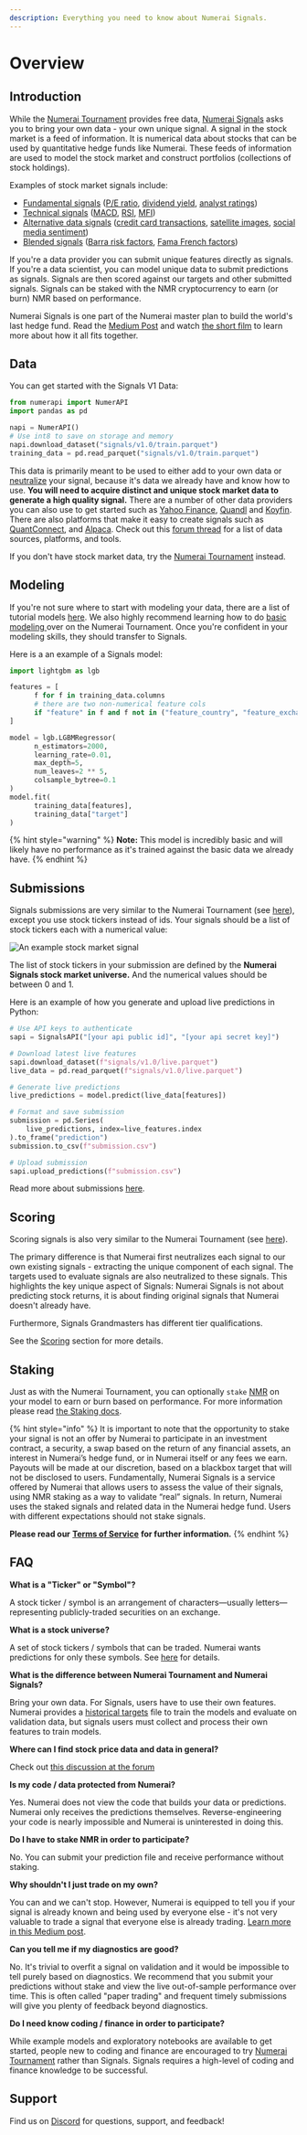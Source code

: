 ```yaml
---
description: Everything you need to know about Numerai Signals.
---
```


# Overview

## Introduction

While the [Numerai Tournament](https://numer.ai) provides free data, [Numerai Signals](https://signals.numer.ai) asks you to bring your own data - your own unique signal. A signal in the stock market is a feed of information. It is numerical data about stocks that can be used by quantitative hedge funds like Numerai. These feeds of information are used to model the stock market and construct portfolios (collections of stock holdings).

Examples of stock market signals include:

* [Fundamental signals](https://www.investopedia.com/terms/f/fundamentalanalysis.asp) ([P/E ratio](https://www.investopedia.com/terms/p/price-earningsratio.asp), [dividend yield](https://www.investopedia.com/terms/d/dividendyield.asp), [analyst ratings](https://www.investopedia.com/terms/r/rating.asp))
* [Technical signals](https://www.investopedia.com/terms/t/technicalindicator.asp) ([MACD](https://www.investopedia.com/terms/m/macd.asp), [RSI](https://www.investopedia.com/terms/r/rsi.asp), [MFI](https://www.investopedia.com/terms/m/mfi.asp))
* [Alternative data signals](https://en.wikipedia.org/wiki/Alternative\_data\_\(finance\)) ([credit card transactions](https://secondmeasure.com/), [satellite images](https://www.theatlantic.com/magazine/archive/2019/05/stock-value-satellite-images-investing/586009/), [social media sentiment](https://www.swaggystocks.com/dashboard/wallstreetbets/realtime))
* [Blended signals](https://www.investopedia.com/terms/m/multifactor-model.asp) ([Barra risk factors](https://www.investopedia.com/terms/b/barra-risk-factor-analysis.asp), [Fama French factors](https://www.investopedia.com/terms/f/famaandfrenchthreefactormodel.asp))

If you're a data provider you can submit unique features directly as signals. If you're a data scientist, you can model unique data to submit predictions as signals. Signals are then scored against our targets and other submitted signals. Signals can be staked with the NMR cryptocurrency to earn (or burn) NMR based on performance.

Numerai Signals is one part of the Numerai master plan to build the world's last hedge fund. Read the [Medium Post](https://medium.com/numerai/building-the-last-hedge-fund-introducing-numerai-signals-12de26dfa69c) and watch [the short film](https://youtu.be/GWeC2PK4yXQ) to learn more about how it all fits together.

## Data

You can get started with the Signals V1 Data:

```python
from numerapi import NumerAPI
import pandas as pd

napi = NumerAPI()
# Use int8 to save on storage and memory
napi.download_dataset("signals/v1.0/train.parquet")
training_data = pd.read_parquet("signals/v1.0/train.parquet")
```

This data is primarily meant to be used to either add to your own data or [neutralize](signals-overview.md#neutralization) your signal, because it's data we already have and know how to use. **You will need to acquire distinct and unique stock market data to generate a high quality signal.** There are a number of other data providers you can also use to get started such as [Yahoo Finance](https://finance.yahoo.com/), [Quandl](https://www.quandl.com/) and [Koyfin](https://www.koyfin.com/). There are also platforms that make it easy to create signals such as [QuantConnect](https://www.quantconnect.com/), and [Alpaca](https://alpaca.markets/). Check out this [forum thread](https://forum.numer.ai/t/free-or-cheap-data-for-erasure-numerai-quant/350) for a list of data sources, platforms, and tools.

If you don't have stock market data, try the [Numerai Tournament](https://numer.ai/) instead.

## Modeling

If you're not sure where to start with modeling your data, there are a list of tutorial models [here](../numerai-tournament/models.md). We also highly recommend learning how to do [basic modeling ](../numerai-tournament/models.md)over on the Numerai Tournament. Once you're confident in your modeling skills, they should transfer to Signals.

Here is a an example of a Signals model:

```python
import lightgbm as lgb

features = [
      f for f in training_data.columns
      # there are two non-numerical feature cols
      if "feature" in f and f not in ("feature_country", "feature_exchange_code")
]

model = lgb.LGBMRegressor(
      n_estimators=2000,
      learning_rate=0.01,
      max_depth=5,
      num_leaves=2 ** 5,
      colsample_bytree=0.1
)
model.fit(
      training_data[features],
      training_data["target"]
)
```

{% hint style="warning" %}
**Note:** This model is incredibly basic and will likely have no performance as it's trained against the basic data we already have.
{% endhint %}

## Submissions

Signals submissions are very similar to the Numerai Tournament (see [here](../numerai-tournament/submissions/)), except you use stock tickers instead of ids. Your signals should be a list of stock tickers each with a numerical value:

![An example stock market signal](<../.gitbook/assets/group-42-2 (1).png>)

The list of stock tickers in your submission are defined by the **Numerai Signals stock market universe.** And the numerical values should be between 0 and 1.

Here is an example of how you generate and upload live predictions in Python:

```python
# Use API keys to authenticate
sapi = SignalsAPI("[your api public id]", "[your api secret key]")

# Download latest live features
sapi.download_dataset(f"signals/v1.0/live.parquet")
live_data = pd.read_parquet(f"signals/v1.0/live.parquet")

# Generate live predictions
live_predictions = model.predict(live_data[features])

# Format and save submission
submission = pd.Series(
    live_predictions, index=live_features.index
).to_frame("prediction")
submission.to_csv(f"submission.csv")

# Upload submission
sapi.upload_predictions(f"submission.csv")
```

Read more about submissions [here](signals-overview.md#submissions).

## Scoring

Scoring signals is also very similar to the Numerai Tournament (see [here](../numerai-tournament/scoring/)).

The primary difference is that Numerai first neutralizes each signal to our own existing signals - extracting the unique component of each signal. The targets used to evaluate signals are also neutralized to these signals. This highlights the key unique aspect of Signals: Numerai Signals is not about predicting stock returns, it is about finding original signals that Numerai doesn't already have.

Furthermore, Signals Grandmasters has different tier qualifications.

See the [Scoring](scoring/) section for more details.

## Staking <a href="#staking" id="staking"></a>

Just as with the Numerai Tournament, you can optionally `stake` [NMR](https://www.coinbase.com/price/numeraire) on your model to earn or burn based on performance. For more information please read [the Staking docs](../numerai-tournament/staking.md).

{% hint style="info" %}
It is important to note that the opportunity to stake your signal is not an offer by Numerai to participate in an investment contract, a security, a swap based on the return of any financial assets, an interest in Numerai’s hedge fund, or in Numerai itself or any fees we earn. Payouts will be made at our discretion, based on a blackbox target that will not be disclosed to users. Fundamentally, Numerai Signals is a service offered by Numerai that allows users to assess the value of their signals, using NMR staking as a way to validate “real” signals. In return, Numerai uses the staked signals and related data in the Numerai hedge fund. Users with different expectations should not stake signals.

**Please read our** [**Terms of Service**](https://numer.ai/terms) **for further information.**
{% endhint %}

## FAQ

**What is a "Ticker" or "Symbol"?**

A stock ticker / symbol is an arrangement of characters—usually letters—representing publicly-traded securities on an exchange.

**What is a stock universe?**

A set of stock tickers / symbols that can be traded. Numerai wants predictions for only these symbols. See [here](submissions.md) for details.

**What is the difference between Numerai Tournament and Numerai Signals?**

Bring your own data. For Signals, users have to use their own features. Numerai provides a [historical targets](https://numerai-signals-public-data.s3-us-west-2.amazonaws.com/signals\_train\_val\_bbg.csv) file to train the models and evaluate on validation data, but signals users must collect and process their own features to train models.

**Where can I find stock price data and data in general?**

Check out [this discussion at the forum](https://forum.numer.ai/t/free-or-cheap-data-and-tools-for-numerai-signals/350/8)

**Is my code / data protected from Numerai?**

Yes. Numerai does not view the code that builds your data or predictions. Numerai only receives the predictions themselves. Reverse-engineering your code is nearly impossible and Numerai is uninterested in doing this.

**Do I have to stake NMR in order to participate?**

No. You can submit your prediction file and receive performance without staking.

**Why shouldn't I just trade on my own?**

You can and we can't stop. However, Numerai is equipped to tell you if your signal is already known and being used by everyone else - it's not very valuable to trade a signal that everyone else is already trading. [Learn more in this Medium post](https://medium.com/numerai/building-the-last-hedge-fund-introducing-numerai-signals-12de26dfa69c).

**Can you tell me if my diagnostics are good?**

No. It's trivial to overfit a signal on validation and it would be impossible to tell purely based on diagnostics. We recommend that you submit your predictions without stake and view the live out-of-sample performance over time. This is often called "paper trading" and frequent timely submissions will give you plenty of feedback beyond diagnostics.

**Do I need know coding / finance in order to participate?**

While example models and exploratory notebooks are available to get started, people new to coding and finance are encouraged to try [Numerai Tournament](../) rather than Signals. Signals requires a high-level of coding and finance knowledge to be successful.

## Support

Find us on [Discord](https://discord.gg/numerai) for questions, support, and feedback!
